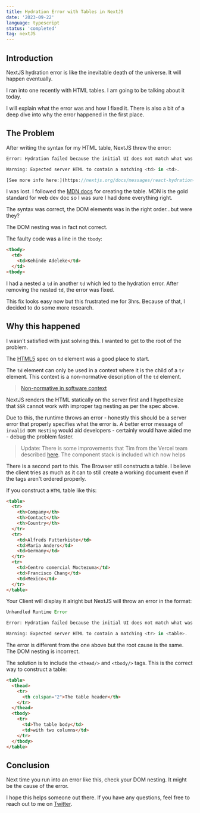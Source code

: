 ```yaml
---
title: Hydration Error with Tables in NextJS
date: '2023-09-22'
language: typescript
status: 'completed'
tag: nextJS
---
```


## Introduction

NextJS hydration error is like the inevitable death of the universe. It will happen eventually.

I ran into one recently with HTML tables. I am going to be talking about it today.

I will explain what the error was and how I fixed it. There is also a bit of a deep dive into why the error happened in the first place.

## The Problem

After writing the syntax for my HTML table, NextJS threw the error:

```typescript
Error: Hydration failed because the initial UI does not match what was rendered on the server.

Warning: Expected server HTML to contain a matching <td> in <td>.

[See more info here:](https://nextjs.org/docs/messages/react-hydration-error)
```

I was lost. I followed the [MDN docs](https://developer.mozilla.org/en-US/docs/Web/HTML/Element/table) for creating the table. MDN is the gold standard for web dev doc so I was sure I had done everything right.

The syntax was correct, the DOM elements was in the right order...but were they?

The DOM nesting was in fact not correct.

The faulty code was a line in the `tbody`:

```html
<tbody>
  <td>
    <td>Kehinde Adeleke</td>
  </td>
<tbody>
```

I had a nested a `td` in another `td` which led to the hydration error. After removing the nested `td`, the error was fixed.

This fix looks easy now but this frustrated me for 3hrs. Because of that, I decided to do some more research.

## Why this happened

I wasn't satisfied with just solving this. I wanted to get to the root of the problem.

The [HTML5](https://html.spec.whatwg.org/multipage/tables.html#the-td-element) spec on `td` element was a good place to start.

The `td` element can only be used in a context where it is the child of a `tr` element. This context is a non-normative description of the `td` element.

> [Non-normative in software context](https://developer.mozilla.org/en-US/docs/Glossary/non-normative)

NextJS renders the HTML statically on the server first and I hypothesize that `SSR` cannot work with improper tag nesting as per the spec above.

Due to this, the runtime throws an error - honestly this should be a server error that properly specifies what the error is. A better error message of `invalid DOM Nesting` would aid developers - certainly would have aided me - debug the problem faster.

> Update: There is some improvements that Tim from the Vercel team described [here](https://github.com/facebook/react/issues/24519#issuecomment-1439915463). The component stack is included which now helps

There is a second part to this. The Browser still constructs a table. I believe the client tries as much as it can to still create a working document even if the tags aren't ordered properly.

If you construct a `HTML` table like this:

```html
<table>
  <tr>
    <th>Company</th>
    <th>Contact</th>
    <th>Country</th>
  </tr>
  <tr>
    <td>Alfreds Futterkiste</td>
    <td>Maria Anders</td>
    <td>Germany</td>
  </tr>
  <tr>
    <td>Centro comercial Moctezuma</td>
    <td>Francisco Chang</td>
    <td>Mexico</td>
  </tr>
</table>
```

Your Client will display it alright but NextJS will throw an error in the format:

```typescript
Unhandled Runtime Error

Error: Hydration failed because the initial UI does not match what was rendered on the server.

Warning: Expected server HTML to contain a matching <tr> in <table>.
```

The error is different from the one above but the root cause is the same. The DOM nesting is incorrect.

The solution is to include the `<thead/>` and `<tbody/>` tags. This is the correct way to construct a table:

```html
<table>
  <thead>
    <tr>
      <th colspan="2">The table header</th>
    </tr>
  </thead>
  <tbody>
    <tr>
      <td>The table body</td>
      <td>with two columns</td>
    </tr>
  </tbody>
</table>
```

## Conclusion

Next time you run into an error like this, check your DOM nesting. It might be the cause of the error.

I hope this helps someone out there. If you have any questions, feel free to reach out to me on [Twitter](https://twitter.com/adeleke5140).
